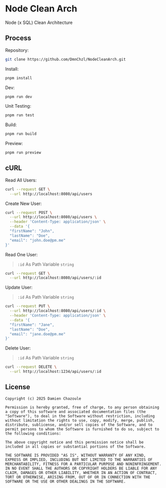 # Node Clean Arch

Node (x SQL) Clean Architecture

## Process

Repository:

```bash
git clone https://github.com/DmnChzl/NodeCleanArch.git
```

Install:

```bash
pnpm install
```

Dev:

```bash
pnpm run dev
```

Unit Testing:

```bash
pnpm run test
```

Build:

```bash
pnpm run build
```

Preview:

```bash
pnpm run preview
```

## cURL

Read All Users:

```bash
curl --request GET \
  --url http://localhost:8080/api/users
```

Create New User:

```bash
curl --request POST \
  --url http://localhost:8080/api/users \
  --header 'Content-Type: application/json' \
  --data '{
  "firstName": "John",
  "lastName": "Doe",
  "email": "john.doe@pm.me"
}'
```

Read One User:

> `:id` As Path Variable `string`

```bash
curl --request GET \
  --url http://localhost:8080/api/users/:id
```

Update User:

> `:id` As Path Variable `string`

```bash
curl --request PUT \
  --url http://localhost:8080/api/users/:id \
  --header 'Content-Type: application/json' \
  --data '{
  "firstName": "Jane",
  "lastName": "Doe",
  "email": "jane.doe@pm.me"
}'
```

Delete User:

> `:id` As Path Variable `string`

```bash
curl --request DELETE \
  --url http://localhost:1234/api/users/:id
```

## License

```
Copyright (c) 2025 Damien Chazoule

Permission is hereby granted, free of charge, to any person obtaining a copy of this software and associated documentation files (the "Software"), to deal in the Software without restriction, including without limitation the rights to use, copy, modify, merge, publish, distribute, sublicense, and/or sell copies of the Software, and to permit persons to whom the Software is furnished to do so, subject to the following conditions:

The above copyright notice and this permission notice shall be included in all copies or substantial portions of the Software.

THE SOFTWARE IS PROVIDED "AS IS", WITHOUT WARRANTY OF ANY KIND, EXPRESS OR IMPLIED, INCLUDING BUT NOT LIMITED TO THE WARRANTIES OF MERCHANTABILITY, FITNESS FOR A PARTICULAR PURPOSE AND NONINFRINGEMENT. IN NO EVENT SHALL THE AUTHORS OR COPYRIGHT HOLDERS BE LIABLE FOR ANY CLAIM, DAMAGES OR OTHER LIABILITY, WHETHER IN AN ACTION OF CONTRACT, TORT OR OTHERWISE, ARISING FROM, OUT OF OR IN CONNECTION WITH THE SOFTWARE OR THE USE OR OTHER DEALINGS IN THE SOFTWARE.
```
